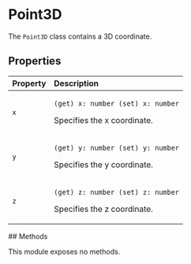 # Point3D

The `Point3D` class contains a 3D coordinate.

## Properties

<table>
  <thead>
    <tr>
      <th style="text-align:left">Property</th>
      <th style="text-align:left">Description</th>
    </tr>
  </thead>
  <tbody>
    <tr>
      <td style="text-align:left"><code>x</code>
      </td>
      <td style="text-align:left">
        <p><code>(get) x: number (set) x: number</code>
        </p>
        <p>Specifies the x coordinate.</p>
      </td>
    </tr>
    <tr>
      <td style="text-align:left"><code>y</code>
      </td>
      <td style="text-align:left">
        <p><code>(get) y: number (set) y: number</code>
        </p>
        <p>Specifies the y coordinate.</p>
      </td>
    </tr>
    <tr>
      <td style="text-align:left"><code>z</code>
      </td>
      <td style="text-align:left">
        <p><code>(get) z: number (set) z: number</code>
        </p>
        <p>Specifies the z coordinate.</p>
      </td>
    </tr>
  </tbody>
</table>## Methods

This module exposes no methods.

